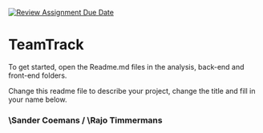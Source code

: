 [![Review Assignment Due Date](https://classroom.github.com/assets/deadline-readme-button-22041afd0340ce965d47ae6ef1cefeee28c7c493a6346c4f15d667ab976d596c.svg)](https://classroom.github.com/a/twPj_hbU)
# TeamTrack

To get started, open the Readme.md files in the analysis, back-end and front-end folders.

Change this readme file to describe your project, change the title and fill in your name below.

### \Sander Coemans / \Rajo Timmermans
